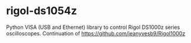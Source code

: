 # rigol-ds1054z

Python VISA (USB and Ethernet) library to control Rigol DS1000z series oscilloscopes. Continuation of https://github.com/jeanyvesb9/Rigol1000z
